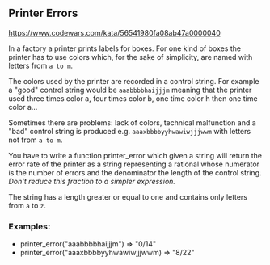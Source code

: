 ## Printer Errors
<https://www.codewars.com/kata/56541980fa08ab47a0000040>

In a factory a printer prints labels for boxes. For one kind of boxes the printer has to use colors which, for the sake of simplicity, are named with letters from `a to m`.

The colors used by the printer are recorded in a control string. For example a "good" control string would be `aaabbbbhaijjjm` meaning that the printer used three times color a, four times color b, one time color h then one time color a...

Sometimes there are problems: lack of colors, technical malfunction and a "bad" control string is produced e.g. `aaaxbbbbyyhwawiwjjjwwm` with letters not from `a to m`.

You have to write a function printer_error which given a string will return the error rate of the printer as a string representing a rational whose numerator is the number of errors and the denominator the length of the control string. _Don't reduce this fraction to a simpler expression._

The string has a length greater or equal to one and contains only letters from `a` to `z`.

### Examples:
-   printer_error("aaabbbbhaijjjm") => "0/14"
-   printer_error("aaaxbbbbyyhwawiwjjjwwm) => "8/22"

